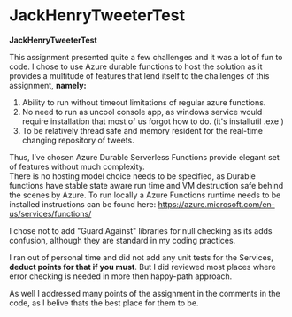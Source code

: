 # JackHenryTweeterTest
**JackHenryTweeterTest**

This assignment presented quite a few challenges and it was a lot of fun to code.
I chose to use Azure durable functions to host the solution as it provides a multitude of features that lend itself to the challenges of this assignment, 
**namely:**
1.	Ability to run without timeout limitations of regular azure functions. 
2.	No need to run as uncool console app,  as windows service would require installation that most of us forgot how to do. (it's installutil <yourexecutable>.exe )
3.	To be relatively thread safe and memory resident for the real-time changing repository of tweets.

Thus, I’ve chosen Azure Durable Serverless Functions provide elegant set of features without much complexity.  
There is no hosting model choice needs to be specified, as Durable functions have stable state aware run time and VM destruction safe behind the scenes by Azure.
To run locally a Azure Functions runtime needs to be installed instructions can be found here: https://azure.microsoft.com/en-us/services/functions/

I chose not to add "Guard.Against" libraries for null checking as its adds confusion, although they are standard in my coding practices. 

I ran out of personal time and did not add any unit tests for the Services, **deduct points for that if you must**.  But I did reviewed most places where error checking is needed in more then happy-path approach.

As well I addressed many points of the assignment in the comments in the code, as I belive thats the best place for them to be.
